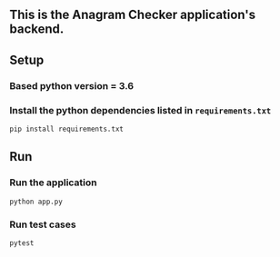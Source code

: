 ## This is the Anagram Checker application's backend.

## Setup

### Based python version = 3.6
### Install the python dependencies listed in `requirements.txt`

`pip install requirements.txt`

## Run
### Run the application
`python app.py`

### Run test cases
`pytest`
